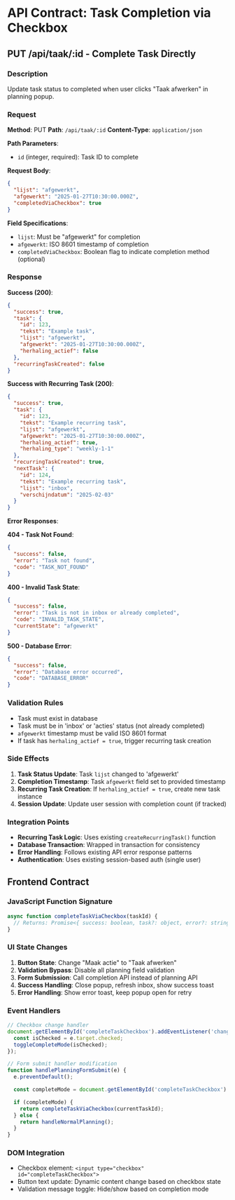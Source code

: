 # API Contract: Task Completion via Checkbox

## PUT /api/taak/:id - Complete Task Directly

### Description
Update task status to completed when user clicks "Taak afwerken" in planning popup.

### Request
**Method**: PUT
**Path**: `/api/taak/:id`
**Content-Type**: `application/json`

**Path Parameters**:
- `id` (integer, required): Task ID to complete

**Request Body**:
```json
{
  "lijst": "afgewerkt",
  "afgewerkt": "2025-01-27T10:30:00.000Z",
  "completedViaCheckbox": true
}
```

**Field Specifications**:
- `lijst`: Must be "afgewerkt" for completion
- `afgewerkt`: ISO 8601 timestamp of completion
- `completedViaCheckbox`: Boolean flag to indicate completion method (optional)

### Response

**Success (200)**:
```json
{
  "success": true,
  "task": {
    "id": 123,
    "tekst": "Example task",
    "lijst": "afgewerkt",
    "afgewerkt": "2025-01-27T10:30:00.000Z",
    "herhaling_actief": false
  },
  "recurringTaskCreated": false
}
```

**Success with Recurring Task (200)**:
```json
{
  "success": true,
  "task": {
    "id": 123,
    "tekst": "Example recurring task",
    "lijst": "afgewerkt",
    "afgewerkt": "2025-01-27T10:30:00.000Z",
    "herhaling_actief": true,
    "herhaling_type": "weekly-1-1"
  },
  "recurringTaskCreated": true,
  "nextTask": {
    "id": 124,
    "tekst": "Example recurring task",
    "lijst": "inbox",
    "verschijndatum": "2025-02-03"
  }
}
```

**Error Responses**:

**404 - Task Not Found**:
```json
{
  "success": false,
  "error": "Task not found",
  "code": "TASK_NOT_FOUND"
}
```

**400 - Invalid Task State**:
```json
{
  "success": false,
  "error": "Task is not in inbox or already completed",
  "code": "INVALID_TASK_STATE",
  "currentState": "afgewerkt"
}
```

**500 - Database Error**:
```json
{
  "success": false,
  "error": "Database error occurred",
  "code": "DATABASE_ERROR"
}
```

### Validation Rules
- Task must exist in database
- Task must be in 'inbox' or 'acties' status (not already completed)
- `afgewerkt` timestamp must be valid ISO 8601 format
- If task has `herhaling_actief = true`, trigger recurring task creation

### Side Effects
1. **Task Status Update**: Task `lijst` changed to 'afgewerkt'
2. **Completion Timestamp**: Task `afgewerkt` field set to provided timestamp
3. **Recurring Task Creation**: If `herhaling_actief = true`, create new task instance
4. **Session Update**: Update user session with completion count (if tracked)

### Integration Points
- **Recurring Task Logic**: Uses existing `createRecurringTask()` function
- **Database Transaction**: Wrapped in transaction for consistency
- **Error Handling**: Follows existing API error response patterns
- **Authentication**: Uses existing session-based auth (single user)

## Frontend Contract

### JavaScript Function Signature
```javascript
async function completeTaskViaCheckbox(taskId) {
  // Returns: Promise<{ success: boolean, task?: object, error?: string }>
}
```

### UI State Changes
1. **Button State**: Change "Maak actie" to "Taak afwerken"
2. **Validation Bypass**: Disable all planning field validation
3. **Form Submission**: Call completion API instead of planning API
4. **Success Handling**: Close popup, refresh inbox, show success toast
5. **Error Handling**: Show error toast, keep popup open for retry

### Event Handlers
```javascript
// Checkbox change handler
document.getElementById('completeTaskCheckbox').addEventListener('change', function(e) {
  const isChecked = e.target.checked;
  toggleCompleteMode(isChecked);
});

// Form submit handler modification
function handlePlanningFormSubmit(e) {
  e.preventDefault();

  const completeMode = document.getElementById('completeTaskCheckbox').checked;

  if (completeMode) {
    return completeTaskViaCheckbox(currentTaskId);
  } else {
    return handleNormalPlanning();
  }
}
```

### DOM Integration
- Checkbox element: `<input type="checkbox" id="completeTaskCheckbox">`
- Button text update: Dynamic content change based on checkbox state
- Validation message toggle: Hide/show based on completion mode